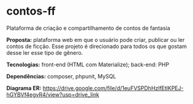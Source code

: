 # contos-ff
Plataforma de criação e compartilhamento de contos de fantasia

**Proposta:** plataforma web em que o usuário pode criar, publicar ou ler contos de ficção. Esse projeto é direcionado para todos os que gostam desse ler esse tipo de gênero.

**Tecnologias:** front-end (HTML com Materialize); back-end: PHP

**Dependências:** composer, phpunit, MySQL

**Diagrama ER:** https://drive.google.com/file/d/1euFVSPDhHzlfEtlKPEJ-hGYBVf4egvR4/view?usp=drive_link
